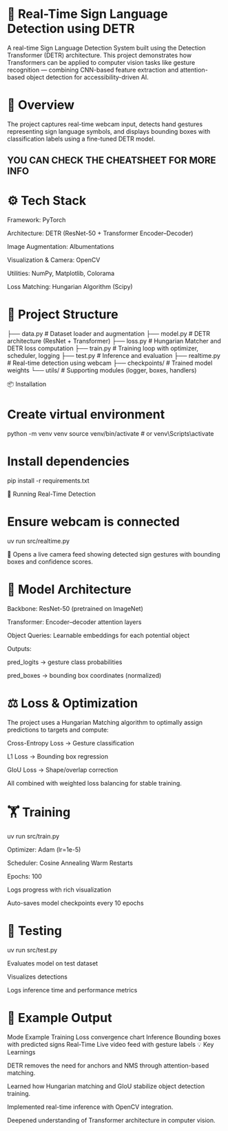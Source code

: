 # 🧠 Real-Time Sign Language Detection using DETR

A real-time Sign Language Detection System built using the Detection Transformer (DETR) architecture.
This project demonstrates how Transformers can be applied to computer vision tasks like gesture recognition — combining CNN-based feature extraction and attention-based object detection for accessibility-driven AI.

# 🚀 Overview

The project captures real-time webcam input, detects hand gestures representing sign language symbols, and displays bounding boxes with classification labels using a fine-tuned DETR model.
## YOU CAN CHECK THE CHEATSHEET FOR MORE INFO

# ⚙️ Tech Stack

Framework: PyTorch

Architecture: DETR (ResNet-50 + Transformer Encoder–Decoder)

Image Augmentation: Albumentations

Visualization & Camera: OpenCV

Utilities: NumPy, Matplotlib, Colorama

Loss Matching: Hungarian Algorithm (Scipy)

# 🧩 Project Structure
├── data.py          # Dataset loader and augmentation
├── model.py         # DETR architecture (ResNet + Transformer)
├── loss.py          # Hungarian Matcher and DETR loss computation
├── train.py         # Training loop with optimizer, scheduler, logging
├── test.py          # Inference and evaluation
├── realtime.py      # Real-time detection using webcam
├── checkpoints/     # Trained model weights
└── utils/           # Supporting modules (logger, boxes, handlers)

📦 Installation


# Create virtual environment
python -m venv venv
source venv/bin/activate  # or venv\Scripts\activate

# Install dependencies
pip install -r requirements.txt

📸 Running Real-Time Detection
# Ensure webcam is connected
uv run src/realtime.py


🎥 Opens a live camera feed showing detected sign gestures with bounding boxes and confidence scores.

 # 🧠 Model Architecture

Backbone: ResNet-50 (pretrained on ImageNet)

Transformer: Encoder–decoder attention layers

Object Queries: Learnable embeddings for each potential object

Outputs:

pred_logits → gesture class probabilities

pred_boxes → bounding box coordinates (normalized)

# ⚖️ Loss & Optimization

The project uses a Hungarian Matching algorithm to optimally assign predictions to targets and compute:

Cross-Entropy Loss → Gesture classification

L1 Loss → Bounding box regression

GIoU Loss → Shape/overlap correction

All combined with weighted loss balancing for stable training.

# 🏋️ Training
uv run src/train.py


Optimizer: Adam (lr=1e-5)

Scheduler: Cosine Annealing Warm Restarts

Epochs: 100

Logs progress with rich visualization

Auto-saves model checkpoints every 10 epochs

# 🧪 Testing
uv run src/test.py


Evaluates model on test dataset

Visualizes detections

Logs inference time and performance metrics

# 🔴 Example Output
Mode	Example
Training	Loss convergence chart
Inference	Bounding boxes with predicted signs
Real-Time	Live video feed with gesture labels
💡 Key Learnings

DETR removes the need for anchors and NMS through attention-based matching.

Learned how Hungarian matching and GIoU stabilize object detection training.

Implemented real-time inference with OpenCV integration.

Deepened understanding of Transformer architecture in computer vision.
